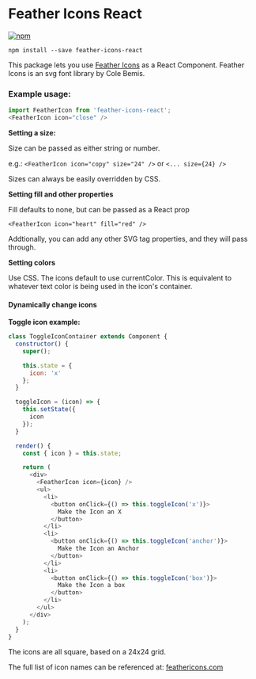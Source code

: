 # Feather Icons React

[![npm](https://img.shields.io/npm/v/feather-icons-react.svg)](https://www.npmjs.com/package/feather-icons-react)

`npm install --save feather-icons-react`

This package lets you use [Feather Icons](https://feathericons.com/) as a React Component.
Feather Icons is an svg font library by Cole Bemis.

### Example usage:
```javascript
import FeatherIcon from 'feather-icons-react';
<FeatherIcon icon="close" />
```

**Setting a size:**

Size can be passed as either string or number.

e.g.: `<FeatherIcon icon="copy" size="24" />` or `<... size={24} />`

Sizes can always be easily overridden by CSS.

**Setting fill and other properties**

Fill defaults to none, but can be passed as a React prop

`<FeatherIcon icon="heart" fill="red" />`

Addtionally, you can add any other SVG tag properties, and they will pass through.

**Setting colors**

Use CSS. The icons default to use currentColor. This is equivalent to whatever text color is being used in the icon's container. 

#### Dynamically change icons
**Toggle icon example:**
```javascript
class ToggleIconContainer extends Component {
  constructor() {
    super();

    this.state = {
      icon: 'x'
    };
  }

  toggleIcon = (icon) => {
    this.setState({
      icon
    });
  }

  render() {
    const { icon } = this.state;

    return (
      <div>
        <FeatherIcon icon={icon} />
        <ul>
          <li>
            <button onClick={() => this.toggleIcon('x')}>
              Make the Icon an X
            </button>
          </li>
          <li>
            <button onClick={() => this.toggleIcon('anchor')}>
              Make the Icon an Anchor
            </button>
          </li>
          <li>
            <button onClick={() => this.toggleIcon('box')}>
              Make the Icon a box
            </button>
          </li>
        </ul>
      </div>
    );
  }
}
```


The icons are all square, based on a 24x24 grid.


The full list of icon names can be referenced at: [feathericons.com](https://feathericons.com/)
